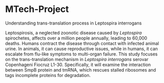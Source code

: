 # MTech-Project
Understanding trans-translation process in Leptospira interrogans

Leptospirosis, a neglected zoonotic disease caused by *Leptospira* spirochetes, affects over a million people annually, leading to 60,000 deaths. Humans contract the disease through contact with infected animal urine. In animals, it can cause reproductive issues, while in humans, it can escalate from flu-like symptoms to multi-organ failure. This study focuses on the trans-translation mechanism in *Leptospira interrogans* serovar Copenhageni Fiocruz L1-30. Specifically, it will examine the interaction between SmpB protein and tmRNA, which rescues stalled ribosomes and tags incomplete proteins for degradation. 
